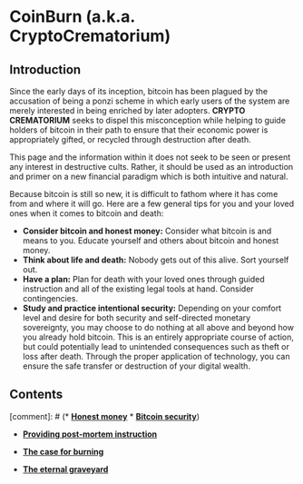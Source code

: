 # CoinBurn (a.k.a. CryptoCrematorium)

## Introduction

Since the early days of its inception, bitcoin has been plagued by the accusation of being a ponzi scheme in which early users of the system are merely interested in being enriched by later adopters. **CRYPTO CREMATORIUM** seeks to dispel this misconception while helping to guide holders of bitcoin in their path to ensure that their economic power is appropriately gifted, or recycled through destruction after death. 

This page and the information within it does not seek to be seen or present any interest in destructive cults. Rather, it should be used as an introduction and primer on a new financial paradigm which is both intuitive and natural.

Because bitcoin is still so new, it is difficult to fathom where it has come from and where it will go. Here are a few general tips for you and your loved ones when it comes to bitcoin and death:

* **Consider bitcoin and honest money:** Consider what bitcoin is and means to you. Educate yourself and others about bitcoin and honest money.
* **Think about life and death:** Nobody gets out of this alive. Sort yourself out.
* **Have a plan:** Plan for death with your loved ones through guided instruction and all of the existing legal tools at hand. Consider contingencies.
* **Study and practice intentional security:** Depending on your comfort level and desire for both security and self-directed monetary sovereignty, you may choose to do nothing at all above and beyond how you already hold bitcoin. This is an entirely appropriate course of action, but could potentially lead to unintended consequences such as theft or loss after death. Through the proper application of technology, you can ensure the safe transfer or destruction of your digital wealth.

## Contents

[comment]: # (* [**Honest money**](security.md) * [**Bitcoin security**](security.md))

* [**Providing post-mortem instruction**](will.md) 

* [**The case for burning**](burning.md)
* [**The eternal graveyard**](crypt.md)

